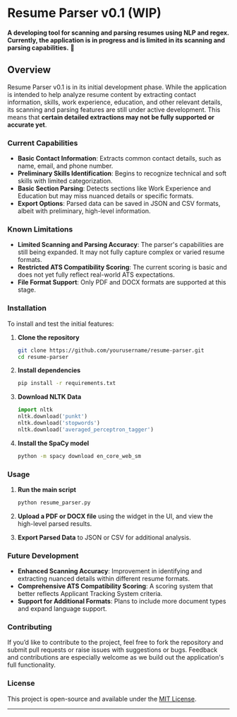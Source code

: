# Resume Parser v0.1 (WIP)

**A developing tool for scanning and parsing resumes using NLP and regex. Currently, the application is in progress and is limited in its scanning and parsing capabilities.** 🚧

## Overview

Resume Parser v0.1 is in its initial development phase. While the application is intended to help analyze resume content by extracting contact information, skills, work experience, education, and other relevant details, its scanning and parsing features are still under active development. This means that **certain detailed extractions may not be fully supported or accurate yet**.

### Current Capabilities

- **Basic Contact Information**: Extracts common contact details, such as name, email, and phone number.
- **Preliminary Skills Identification**: Begins to recognize technical and soft skills with limited categorization.
- **Basic Section Parsing**: Detects sections like Work Experience and Education but may miss nuanced details or specific formats.
- **Export Options**: Parsed data can be saved in JSON and CSV formats, albeit with preliminary, high-level information.

### Known Limitations

- **Limited Scanning and Parsing Accuracy**: The parser's capabilities are still being expanded. It may not fully capture complex or varied resume formats.
- **Restricted ATS Compatibility Scoring**: The current scoring is basic and does not yet fully reflect real-world ATS expectations.
- **File Format Support**: Only PDF and DOCX formats are supported at this stage.

### Installation

To install and test the initial features:

1. **Clone the repository**
   ```bash
   git clone https://github.com/yourusername/resume-parser.git
   cd resume-parser
   ```

2. **Install dependencies**
   ```bash
   pip install -r requirements.txt
   ```

3. **Download NLTK Data**
   ```python
   import nltk
   nltk.download('punkt')
   nltk.download('stopwords')
   nltk.download('averaged_perceptron_tagger')
   ```

4. **Install the SpaCy model**
   ```bash
   python -m spacy download en_core_web_sm
   ```

### Usage

1. **Run the main script**
   ```python
   python resume_parser.py
   ```

2. **Upload a PDF or DOCX file** using the widget in the UI, and view the high-level parsed results.

3. **Export Parsed Data** to JSON or CSV for additional analysis.

### Future Development

- **Enhanced Scanning Accuracy**: Improvement in identifying and extracting nuanced details within different resume formats.
- **Comprehensive ATS Compatibility Scoring**: A scoring system that better reflects Applicant Tracking System criteria.
- **Support for Additional Formats**: Plans to include more document types and expand language support.

### Contributing

If you’d like to contribute to the project, feel free to fork the repository and submit pull requests or raise issues with suggestions or bugs. Feedback and contributions are especially welcome as we build out the application's full functionality.

### License

This project is open-source and available under the [MIT License](LICENSE).

---

